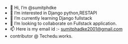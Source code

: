 - 👋 Hi, I’m @sumitphdke
- 👀 I’m interested in Django python,RESTAPI
- 🌱 I’m currently learning Django fullstack
- 💞️ I’m looking to collaborate on Fullstack application.
- 📫 Here is my email id :- sumitphadke2001@gmail.com
-    contributor @ Techedu.works.
